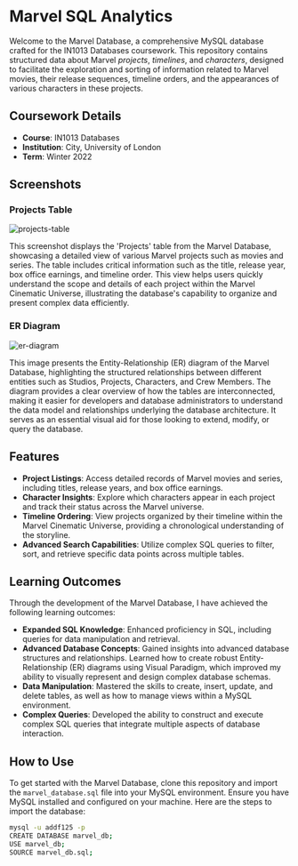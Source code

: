 # Marvel SQL Analytics

Welcome to the Marvel Database, a comprehensive MySQL database crafted for the IN1013 Databases coursework. This repository contains structured data about Marvel _projects_, _timelines_, and _characters_, designed to facilitate the exploration and sorting of information related to Marvel movies, their release sequences, timeline orders, and the appearances of various characters in these projects.

## Coursework Details

- **Course**: IN1013 Databases
- **Institution**: City, University of London
- **Term**: Winter 2022

## Screenshots

### Projects Table

![projects-table](images/projects-table.PNG)

This screenshot displays the 'Projects' table from the Marvel Database, showcasing a detailed view of various Marvel projects such as movies and series. The table includes critical information such as the title, release year, box office earnings, and timeline order. This view helps users quickly understand the scope and details of each project within the Marvel Cinematic Universe, illustrating the database's capability to organize and present complex data efficiently.

### ER Diagram

![er-diagram](images/er-diagram.jpg)

This image presents the Entity-Relationship (ER) diagram of the Marvel Database, highlighting the structured relationships between different entities such as Studios, Projects, Characters, and Crew Members. The diagram provides a clear overview of how the tables are interconnected, making it easier for developers and database administrators to understand the data model and relationships underlying the database architecture. It serves as an essential visual aid for those looking to extend, modify, or query the database.

## Features

- **Project Listings**: Access detailed records of Marvel movies and series, including titles, release years, and box office earnings.
- **Character Insights**: Explore which characters appear in each project and track their status across the Marvel universe.
- **Timeline Ordering**: View projects organized by their timeline within the Marvel Cinematic Universe, providing a chronological understanding of the storyline.
- **Advanced Search Capabilities**: Utilize complex SQL queries to filter, sort, and retrieve specific data points across multiple tables.

## Learning Outcomes

Through the development of the Marvel Database, I have achieved the following learning outcomes:

- **Expanded SQL Knowledge**: Enhanced proficiency in SQL, including queries for data manipulation and retrieval.
- **Advanced Database Concepts**: Gained insights into advanced database structures and relationships. Learned how to create robust Entity-Relationship (ER) diagrams using Visual Paradigm, which improved my ability to visually represent and design complex database schemas.
- **Data Manipulation**: Mastered the skills to create, insert, update, and delete tables, as well as how to manage views within a MySQL environment.
- **Complex Queries**: Developed the ability to construct and execute complex SQL queries that integrate multiple aspects of database interaction.


## How to Use

To get started with the Marvel Database, clone this repository and import the `marvel_database.sql` file into your MySQL environment. Ensure you have MySQL installed and configured on your machine. Here are the steps to import the database:

```bash
mysql -u addf125 -p
CREATE DATABASE marvel_db;
USE marvel_db;
SOURCE marvel_db.sql;
```
